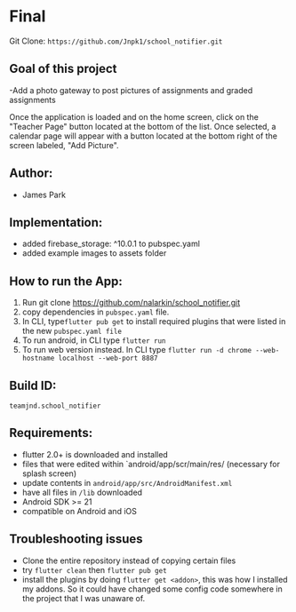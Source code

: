 # Final


Git Clone: `https://github.com/Jnpk1/school_notifier.git`


## Goal of this project

 -Add a photo gateway to post pictures of assignments and graded assignments
 
Once the application is loaded and on the home screen, click on the "Teacher Page" button located at the bottom of the list. Once selected, a calendar page will appear with a button located at the bottom right of the screen labeled, "Add Picture".

## Author: 
 - James Park

## Implementation:
 - added firebase_storage: ^10.0.1 to pubspec.yaml
 - added example images to assets folder 

## How to run the App:

1. Run git clone https://github.com/nalarkin/school_notifier.git
2. copy dependencies in `pubspec.yaml` file.
3. In CLI, type`flutter pub get` to install required plugins that were listed in the new `pubspec.yaml file`
4. To run android, in CLI type `flutter run`
5. To run web version instead. In CLI type `flutter run -d chrome --web-hostname localhost --web-port 8887`

## Build ID: 

`teamjnd.school_notifier`

## Requirements:

* flutter 2.0+ is downloaded and installed
* files that were edited within `android/app/scr/main/res/  (necessary for splash screen)
* update contents in `android/app/src/AndroidManifest.xml`
* have all files in `/lib` downloaded
* Android SDK >= 21
* compatible on Android and iOS



## Troubleshooting issues

* Clone the entire repository instead of copying certain files
* try `flutter clean` then `flutter pub get`
* install the plugins by doing `flutter get <addon>`, this was how I installed my addons. So it could have changed some config code somewhere in the project that I was unaware of.


